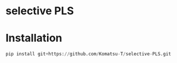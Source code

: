 # selective PLS

# Installation
```python
pip install git+https://github.com/Komatsu-T/selective-PLS.git
```
